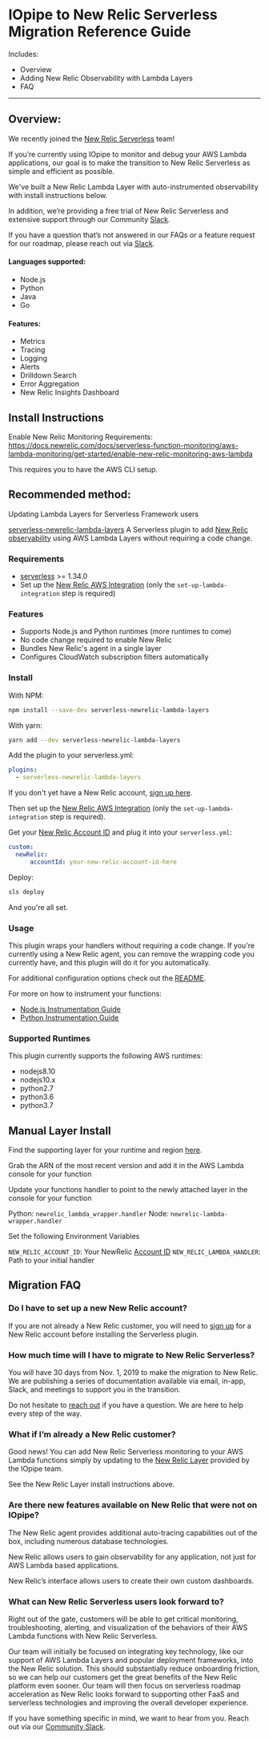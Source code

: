 # IOpipe to New Relic Serverless Migration Reference Guide

Includes:

* Overview
* Adding New Relic Observability with Lambda Layers
* FAQ

-----

## Overview:

We recently joined the [New Relic Serverless](https://blog.newrelic.com/product-news/iopipe/) team!

If you’re currently using IOpipe to monitor and debug your AWS Lambda applications, our goal is to make the transition to New Relic Serverless as simple and efficient as possible. 

We've built a New Relic Lambda Layer with auto-instrumented observability with install instructions below.

In addition, we’re providing a free trial of New Relic Serverless and extensive support through our Community [Slack](https://iopipe.now.sh/).

If you have a question that’s not answered in our FAQs or a feature request for our roadmap, please reach out via [Slack](https://iopipe.now.sh/).

#### Languages supported:

* Node.js
* Python
* Java
* Go

#### Features:

* Metrics
* Tracing 
* Logging
* Alerts
* Drilldown Search
* Error Aggregation
* New Relic Insights Dashboard


## Install Instructions

Enable New Relic Monitoring Requirements:  https://docs.newrelic.com/docs/serverless-function-monitoring/aws-lambda-monitoring/get-started/enable-new-relic-monitoring-aws-lambda

This requires you to have the AWS CLI setup.

## Recommended method: 

Updating Lambda Layers for Serverless Framework users

[serverless-newrelic-lambda-layers](https://github.com/iopipe/serverless-newrelic-lambda-layers)
A Serverless plugin to add [New Relic observability](https://newrelic.com/products/serverless-aws-lambda) using AWS Lambda Layers without requiring a code change.

### Requirements

* [serverless](https://github.com/serverless/serverless/) >= 1.34.0
* Set up the [New Relic AWS Integration](https://docs.newrelic.com/docs/serverless-function-monitoring/aws-lambda-monitoring/get-started/enable-new-relic-monitoring-aws-lambda#enable-process) (only the `set-up-lambda-integration` step is required)

### Features

* Supports Node.js and Python runtimes (more runtimes to come)
* No code change required to enable New Relic
* Bundles New Relic's agent in a single layer
* Configures CloudWatch subscription filters automatically

### Install

With NPM:

```bash
npm install --save-dev serverless-newrelic-lambda-layers
```

With yarn:

```bash
yarn add --dev serverless-newrelic-lambda-layers
```

Add the plugin to your serverless.yml:

```yaml
plugins:
  - serverless-newrelic-lambda-layers
```

If you don't yet have a New Relic account, [sign up here](https://newrelic.com/products/serverless-aws-lambda).

Then set up the [New Relic AWS Integration](https://docs.newrelic.com/docs/serverless-function-monitoring/aws-lambda-monitoring/get-started/enable-new-relic-monitoring-aws-lambda#enable-process) (only the `set-up-lambda-integration` step is required).

Get your [New Relic Account ID](https://docs.newrelic.com/docs/accounts/install-new-relic/account-setup/account-id) and plug it into your `serverless.yml`:

```yaml
custom:
  newRelic:
      accountId: your-new-relic-account-id-here
```

Deploy:

```bash
sls deploy
```

And you're all set.

### Usage

This plugin wraps your handlers without requiring a code change. If you're currently using a New Relic agent, you can remove the wrapping code you currently have, and this plugin will do it for you automatically.

For additional configuration options check out the [README](https://github.com/iopipe/serverless-newrelic-lambda-layers/).

For more on how to instrument your functions:

* [Node.js Instrumentation Guide](https://docs.newrelic.com/docs/agents/nodejs-agent/getting-started/introduction-new-relic-nodejs#extend-instrumentation)
* [Python Instrumentation Guide](https://docs.newrelic.com/docs/agents/python-agent/custom-instrumentation/python-custom-instrumentation)

### Supported Runtimes

This plugin currently supports the following AWS runtimes:

* nodejs8.10
* nodejs10.x
* python2.7
* python3.6
* python3.7

## Manual Layer Install

Find the supporting layer for your runtime and region [here](https://nr-layers.iopipe.com).

Grab the ARN of the most recent version and add it in the AWS Lambda console for your function

Update your functions handler to point to the newly attached layer in the console for your function

Python: `newrelic_lambda_wrapper.handler`
Node: `newrelic-lambda-wrapper.handler`

Set the following Environment Variables

`NEW_RELIC_ACCOUNT_ID`: Your NewRelic [Account ID](https://docs.newrelic.com/docs/accounts/install-new-relic/account-setup/account-id)
`NEW_RELIC_LAMBDA_HANDLER`: Path to your initial handler

## Migration FAQ

### Do I have to set up a new New Relic account?

If you are not already a New Relic customer, you will need to [sign up](https://newrelic.com/signup) for a New Relic account before installing the Serverless plugin.

### How much time will I have to migrate to New Relic Serverless?

You will have 30 days from Nov. 1, 2019 to make the migration to New Relic. We are publishing a series of documentation available via email, in-app, Slack, and meetings to support you in the transition.

Do not hesitate to [reach out](https://iopipe.now.sh/) if you have a question. We are here to help every step of the way.

### What if I’m already a New Relic customer?

Good news! You can add New Relic Serverless monitoring to your AWS Lambda functions simply by updating to the [New Relic Layer](https://github.com/iopipe/serverless-newrelic-lambda-layers) provided by the IOpipe team.

See the New Relic Layer install instructions above.

### Are there new features available on New Relic that were not on IOpipe?

The New Relic agent provides additional auto-tracing capabilities out of the box, including numerous database technologies.

New Relic allows users to gain observability for any application, not just for AWS Lambda based applications.

New Relic’s interface allows users to create their own custom dashboards.

### What can New Relic Serverless users look forward to? 

Right out of the gate, customers will be able to get critical monitoring, troubleshooting, alerting, and visualization of the behaviors of their AWS Lambda functions with New Relic Serverless. 

Our team will initially be focused on integrating key technology, like our support of AWS Lambda Layers and popular deployment frameworks, into the New Relic solution. This should substantially reduce onboarding friction, so we can help our customers get the great benefits of the New Relic platform even sooner. Our team will then focus on serverless roadmap acceleration as New Relic looks forward to supporting other FaaS and serverless technologies and improving the overall developer experience.

If you have something specific in mind, we want to hear from you. Reach out via our [Community Slack](https://iopipe.now.sh/).

